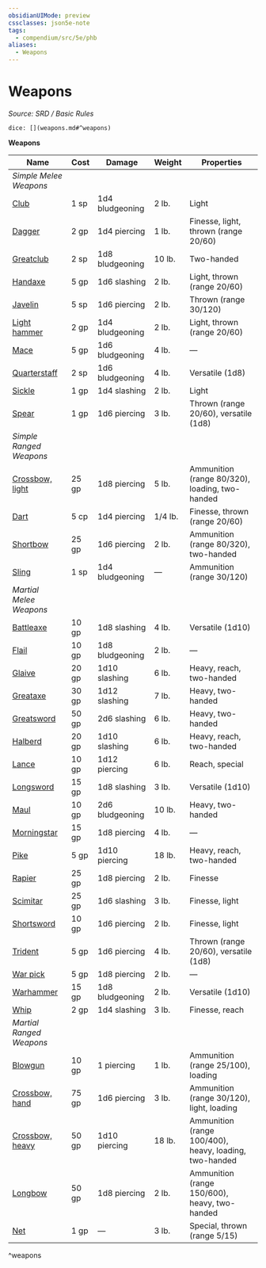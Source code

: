 ```yaml
---
obsidianUIMode: preview
cssclasses: json5e-note
tags:
  - compendium/src/5e/phb
aliases:
  - Weapons
---
```

# Weapons
*Source: SRD / Basic Rules* 

`dice: [](weapons.md#^weapons)`

**Weapons**

| Name | Cost | Damage | Weight | Properties |
|------|------|--------|--------|------------|
| *Simple Melee Weapons* |  |  |  |  |
| [Club](compendium/items/club.md) | 1 sp | 1d4 bludgeoning | 2 lb. | Light |
| [Dagger](compendium/items/dagger.md) | 2 gp | 1d4 piercing | 1 lb. | Finesse, light, thrown (range 20/60) |
| [Greatclub](compendium/items/greatclub.md) | 2 sp | 1d8 bludgeoning | 10 lb. | Two-handed |
| [Handaxe](compendium/items/handaxe.md) | 5 gp | 1d6 slashing | 2 lb. | Light, thrown (range 20/60) |
| [Javelin](compendium/items/javelin.md) | 5 sp | 1d6 piercing | 2 lb. | Thrown (range 30/120) |
| [Light hammer](compendium/items/light-hammer.md) | 2 gp | 1d4 bludgeoning | 2 lb. | Light, thrown (range 20/60) |
| [Mace](compendium/items/mace.md) | 5 gp | 1d6 bludgeoning | 4 lb. | — |
| [Quarterstaff](compendium/items/quarterstaff.md) | 2 sp | 1d6 bludgeoning | 4 lb. | Versatile (1d8) |
| [Sickle](compendium/items/sickle.md) | 1 gp | 1d4 slashing | 2 lb. | Light |
| [Spear](compendium/items/spear.md) | 1 gp | 1d6 piercing | 3 lb. | Thrown (range 20/60), versatile (1d8) |
| *Simple Ranged Weapons* |  |  |  |  |
| [Crossbow, light](compendium/items/light-crossbow.md) | 25 gp | 1d8 piercing | 5 lb. | Ammunition (range 80/320), loading, two-handed |
| [Dart](compendium/items/dart.md) | 5 cp | 1d4 piercing | 1/4 lb. | Finesse, thrown (range 20/60) |
| [Shortbow](compendium/items/shortbow.md) | 25 gp | 1d6 piercing | 2 lb. | Ammunition (range 80/320), two-handed |
| [Sling](compendium/items/sling.md) | 1 sp | 1d4 bludgeoning | — | Ammunition (range 30/120) |
| *Martial Melee Weapons* |  |  |  |  |
| [Battleaxe](compendium/items/battleaxe.md) | 10 gp | 1d8 slashing | 4 lb. | Versatile (1d10) |
| [Flail](compendium/items/flail.md) | 10 gp | 1d8 bludgeoning | 2 lb. | — |
| [Glaive](compendium/items/glaive.md) | 20 gp | 1d10 slashing | 6 lb. | Heavy, reach, two-handed |
| [Greataxe](compendium/items/greataxe.md) | 30 gp | 1d12 slashing | 7 lb. | Heavy, two-handed |
| [Greatsword](compendium/items/greatsword.md) | 50 gp | 2d6 slashing | 6 lb. | Heavy, two-handed |
| [Halberd](compendium/items/halberd.md) | 20 gp | 1d10 slashing | 6 lb. | Heavy, reach, two-handed |
| [Lance](compendium/items/lance.md) | 10 gp | 1d12 piercing | 6 lb. | Reach, special |
| [Longsword](compendium/items/longsword.md) | 15 gp | 1d8 slashing | 3 lb. | Versatile (1d10) |
| [Maul](compendium/items/maul.md) | 10 gp | 2d6 bludgeoning | 10 lb. | Heavy, two-handed |
| [Morningstar](compendium/items/morningstar.md) | 15 gp | 1d8 piercing | 4 lb. | — |
| [Pike](compendium/items/pike.md) | 5 gp | 1d10 piercing | 18 lb. | Heavy, reach, two-handed |
| [Rapier](compendium/items/rapier.md) | 25 gp | 1d8 piercing | 2 lb. | Finesse |
| [Scimitar](compendium/items/scimitar.md) | 25 gp | 1d6 slashing | 3 lb. | Finesse, light |
| [Shortsword](compendium/items/shortsword.md) | 10 gp | 1d6 piercing | 2 lb. | Finesse, light |
| [Trident](compendium/items/trident.md) | 5 gp | 1d6 piercing | 4 lb. | Thrown (range 20/60), versatile (1d8) |
| [War pick](compendium/items/war-pick.md) | 5 gp | 1d8 piercing | 2 lb. | — |
| [Warhammer](compendium/items/warhammer.md) | 15 gp | 1d8 bludgeoning | 2 lb. | Versatile (1d10) |
| [Whip](compendium/items/whip.md) | 2 gp | 1d4 slashing | 3 lb. | Finesse, reach |
| *Martial Ranged Weapons* |  |  |  |  |
| [Blowgun](compendium/items/blowgun.md) | 10 gp | 1 piercing | 1 lb. | Ammunition (range 25/100), loading |
| [Crossbow, hand](compendium/items/hand-crossbow.md) | 75 gp | 1d6 piercing | 3 lb. | Ammunition (range 30/120), light, loading |
| [Crossbow, heavy](compendium/items/heavy-crossbow.md) | 50 gp | 1d10 piercing | 18 lb. | Ammunition (range 100/400), heavy, loading, two-handed |
| [Longbow](compendium/items/longbow.md) | 50 gp | 1d8 piercing | 2 lb. | Ammunition (range 150/600), heavy, two-handed |
| [Net](compendium/items/net.md) | 1 gp | — | 3 lb. | Special, thrown (range 5/15) |
^weapons